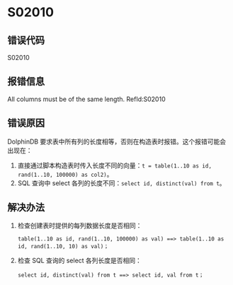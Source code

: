 # S02010

## 错误代码

S02010

## 报错信息

All columns must be of the same length. RefId:S02010

## 错误原因

DolphinDB 要求表中所有列的长度相等，否则在构造表时报错。这个报错可能会出现在：

1. 直接通过脚本构造表时传入长度不同的向量：`t = table(1..10 as id, rand(1..10, 100000) as
   col2)`。
2. SQL 查询中 select 各列的长度不同：`select id, distinct(val) from t`。

## 解决办法

1. 检查创建表时提供的每列数据长度是否相同：

   ```
   table(1..10 as id, rand(1..10, 100000) as val) ==> table(1..10 as id, rand(1..10, 10) as val)；
   ```
2. 检查 SQL 查询的 select
   各列长度是否相同：

   ```
   select id, distinct(val) from t ==> select id, val from t；
   ```

